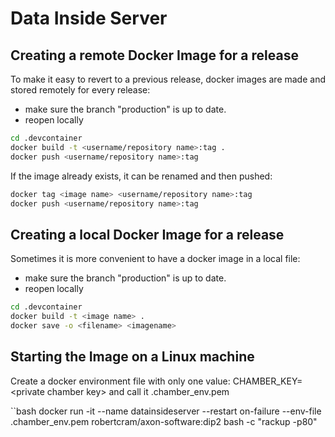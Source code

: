 # Data Inside Server
## Creating a remote Docker Image for a release
To make it easy to revert to a previous release, docker images are made and stored remotely for every release:

- make sure the branch "production" is up to date.
- reopen locally

```bash
cd .devcontainer
docker build -t <username/repository name>:tag .
docker push <username/repository name>:tag
```

If the image already exists, it can be renamed and then pushed:
```bash
docker tag <image name> <username/repository name>:tag
docker push <username/repository name>:tag
```

## Creating a local Docker Image for a release
Sometimes it is more convenient to have a docker image in a local file:

- make sure the branch "production" is up to date.
- reopen locally

```bash
cd .devcontainer
docker build -t <image name> .
docker save -o <filename> <imagename>
```

## Starting the Image on a Linux machine
Create a docker environment file with only one value: CHAMBER_KEY=&lt;private chamber key&gt; and call it .chamber_env.pem

``bash
 docker run -it --name datainsideserver --restart on-failure --env-file .chamber_env.pem robertcram/axon-software:dip2 bash -c "rackup -p80"
 ```

